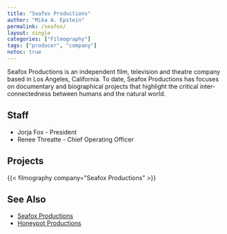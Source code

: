```yaml
---
title: "Seafox Productions"
author: "Mika A. Epstein"
permalink: /seafox/
layout: single
categories: ["Filmography"]
tags: ["producer", "company"]
notoc: true
---
```


Seafox Productions is an independent film, television and theatre company based in Los Angeles, California. To date, Seafox Productions has focuses on documentary and biographical projects that highlight the critical inter-connectedness between humans and the natural world.

## Staff

* Jorja Fox - President
* Renee Threatte - Chief Operating Officer

## Projects

{{< filmography company="Seafox Productions" >}}

## See Also
* [Seafox Productions](http://www.seafoxproductions.com/)
* [Honeypot Productions](/library/honeypot/)
